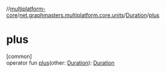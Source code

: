 //[multiplatform-core](../../../index.md)/[net.graphmasters.multiplatform.core.units](../index.md)/[Duration](index.md)/[plus](plus.md)

# plus

[common]\
operator fun [plus](plus.md)(other: [Duration](index.md)): [Duration](index.md)
